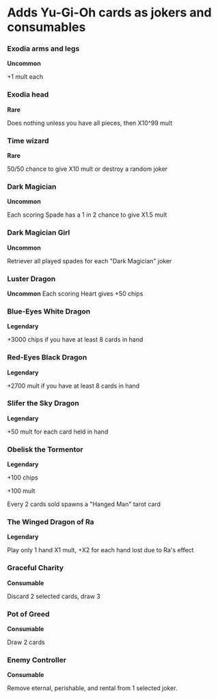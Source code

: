 # Adds Yu-Gi-Oh cards as jokers and consumables

### Exodia arms and legs
**Uncommon**

+1 mult each

### Exodia head
**Rare**

Does nothing unless you have all pieces, then X10^99 mult

### Time wizard
**Rare**

50/50 chance to give X10 mult or destroy a random joker

### Dark Magician
**Uncommon**

Each scoring Spade has a 1 in 2 chance to give X1.5 mult

### Dark Magician Girl
**Uncommon**

Retriever all played spades for each "Dark Magician" joker

### Luster Dragon
**Uncommon**
Each scoring Heart gives +50 chips

### Blue-Eyes White Dragon
**Legendary**

+3000 chips if you have at least 8 cards in hand

### Red-Eyes Black Dragon
**Legendary**

+2700 mult if you have at least 8 cards in hand

### Slifer the Sky Dragon
**Legendary**

+50 mult for each card held in hand

### Obelisk the Tormentor
**Legendary**

+100 chips

+100 mult

Every 2 cards sold spawns a "Hanged Man" tarot card

### The Winged Dragon of Ra
**Legendary**

Play only 1 hand
X1 mult, +X2 for each hand lost due to Ra's effect

### Graceful Charity
**Consumable**

Discard 2 selected cards, draw 3

### Pot of Greed
**Consumable**

Draw 2 cards

### Enemy Controller
**Consumable**

Remove eternal, perishable, and rental from 1 selected joker.
